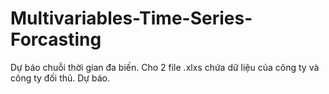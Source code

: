# Multivariables-Time-Series-Forcasting

Dự báo chuỗi thời gian đa biến.
Cho 2 file .xlxs chứa dữ liệu của công ty và công ty đối thủ. Dự báo.
